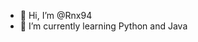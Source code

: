 - 👋 Hi, I’m @Rnx94
- 🌱 I’m currently learning Python and Java

<!---
Rnx94/Rnx94 is a ✨ special ✨ repository because its `README.md` (this file) appears on your GitHub profile.
You can click the Preview link to take a look at your changes.
--->
